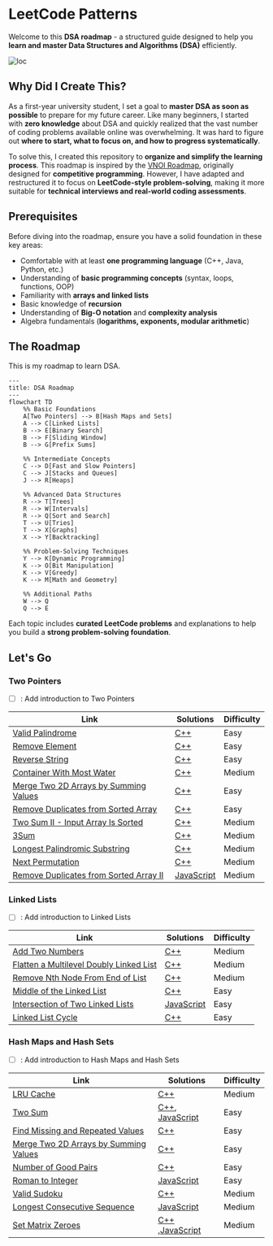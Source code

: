 # LeetCode Patterns

Welcome to this **DSA roadmap** - a structured guide designed to help you **learn and master Data Structures and Algorithms (DSA)** efficiently.

![loc](https://tokei.rs/b1/github/2giosangmitom/practice?category=code&style=flat-square)

## Why Did I Create This?

As a first-year university student, I set a goal to **master DSA as soon as possible** to prepare for my future career. Like many beginners, I started with **zero knowledge** about DSA and quickly realized that the vast number of coding problems available online was overwhelming. It was hard to figure out **where to start, what to focus on, and how to progress systematically**.

To solve this, I created this repository to **organize and simplify the learning process**. This roadmap is inspired by the [VNOI Roadmap](https://roadmap.sh/r/vnoi-roadmap), originally designed for **competitive programming**. However, I have adapted and restructured it to focus on **LeetCode-style problem-solving**, making it more suitable for **technical interviews and real-world coding assessments**.

## Prerequisites

Before diving into the roadmap, ensure you have a solid foundation in these key areas:

- Comfortable with at least **one programming language** (C++, Java, Python, etc.)
- Understanding of **basic programming concepts** (syntax, loops, functions, OOP)
- Familiarity with **arrays and linked lists**
- Basic knowledge of **recursion**
- Understanding of **Big-O notation** and **complexity analysis**
- Algebra fundamentals (**logarithms, exponents, modular arithmetic**)

## The Roadmap

This is my roadmap to learn DSA.

```mermaid
---
title: DSA Roadmap
---
flowchart TD
    %% Basic Foundations
    A[Two Pointers] --> B[Hash Maps and Sets]
    A --> C[Linked Lists]
    B --> E[Binary Search]
    B --> F[Sliding Window]
    B --> G[Prefix Sums]

    %% Intermediate Concepts
    C --> D[Fast and Slow Pointers]
    C --> J[Stacks and Queues]
    J --> R[Heaps]

    %% Advanced Data Structures
    R --> T[Trees]
    R --> W[Intervals]
    R --> Q[Sort and Search]
    T --> U[Tries]
    T --> X[Graphs]
    X --> Y[Backtracking]

    %% Problem-Solving Techniques
    Y --> K[Dynamic Programming]
    K --> O[Bit Manipulation]
    K --> V[Greedy]
    K --> M[Math and Geometry]

    %% Additional Paths
    W --> Q
    Q --> E
```

Each topic includes **curated LeetCode problems** and explanations to help you build a **strong problem-solving foundation**.

## Let's Go

### Two Pointers

- [ ] : Add introduction to Two Pointers

| Link                                                                                                            | Solutions                                               | Difficulty |
| --------------------------------------------------------------------------------------------------------------- | ------------------------------------------------------- | ---------- |
| [Valid Palindrome](https://leetcode.com/problems/valid-palindrome/)                                             | [C++](./C++/solutions_125/solutions_125.hpp)            | Easy       |
| [Remove Element](https://leetcode.com/problems/remove-element/)                                                 | [C++](./C++/solutions_27/solutions_27.hpp)              | Easy       |
| [Reverse String](https://leetcode.com/problems/reverse-string/)                                                 | [C++](./C++/solutions_344/solutions_344.hpp)            | Easy       |
| [Container With Most Water](https://leetcode.com/problems/container-with-most-water/)                           | [C++](./C++/solutions_11/solutions_11.hpp)              | Medium     |
| [Merge Two 2D Arrays by Summing Values](https://leetcode.com/problems/merge-two-2d-arrays-by-summing-values/)   | [C++](./C++/solutions_2570/solutions_2570.hpp)          | Easy       |
| [Remove Duplicates from Sorted Array](https://leetcode.com/problems/remove-duplicates-from-sorted-array/)       | [C++](./C++/solutions_26/solutions_26.hpp)              | Easy       |
| [Two Sum II - Input Array Is Sorted](https://leetcode.com/problems/two-sum-ii-input-array-is-sorted/)           | [C++](./C++/solutions_167/solutions_167.hpp)            | Medium     |
| [3Sum](https://leetcode.com/problems/3sum/)                                                                     | [C++](./C++/solutions_15/solutions_15.hpp)              | Medium     |
| [Longest Palindromic Substring](https://leetcode.com/problems/longest-palindromic-substring/)                   | [C++](./C++/solutions_5/solutions_5.hpp)                | Medium     |
| [Next Permutation](https://leetcode.com/problems/next-permutation/)                                             | [C++](./C++/solutions_31/solutions_31.hpp)              | Medium     |
| [Remove Duplicates from Sorted Array II](https://leetcode.com/problems/remove-duplicates-from-sorted-array-ii/) | [JavaScript](./JavaScript/solutions_80/solutions_80.js) | Medium     |

### Linked Lists

- [ ] : Add introduction to Linked Lists

| Link                                                                                                              | Solutions                                                 | Difficulty |
| ----------------------------------------------------------------------------------------------------------------- | --------------------------------------------------------- | ---------- |
| [Add Two Numbers](https://leetcode.com/problems/add-two-numbers/)                                                 | [C++](./C++/solutions_2/solutions_2.hpp)                  | Medium     |
| [Flatten a Multilevel Doubly Linked List](https://leetcode.com/problems/flatten-a-multilevel-doubly-linked-list/) | [C++](./C++/solutions_430/solutions_430.hpp)              | Medium     |
| [Remove Nth Node From End of List](https://leetcode.com/problems/remove-nth-node-from-end-of-list/)               | [C++](./C++/solutions_19/solutions_19.hpp)                | Medium     |
| [Middle of the Linked List](https://leetcode.com/problems/middle-of-the-linked-list/)                             | [C++](./C++/solutions_876/solutions_876.hpp)              | Easy       |
| [Intersection of Two Linked Lists](https://leetcode.com/problems/intersection-of-two-linked-lists/)               | [JavaScript](./JavaScript/solutions_160/solutions_160.js) | Easy       |
| [Linked List Cycle](https://leetcode.com/problems/linked-list-cycle/)                                             | [C++](./C++/solutions_141/solutions_141.hpp)              | Easy       |

### Hash Maps and Hash Sets

- [ ] : Add introduction to Hash Maps and Hash Sets

| Link                                                                                                          | Solutions                                                                                           | Difficulty |
| ------------------------------------------------------------------------------------------------------------- | --------------------------------------------------------------------------------------------------- | ---------- |
| [LRU Cache](https://leetcode.com/problems/lru-cache/)                                                         | [C++](./C++/solutions_146/solutions_146.hpp)                                                        | Medium     |
| [Two Sum](https://leetcode.com/problems/two-sum/)                                                             | [C++](./C++/solutions_1/solutions_1.hpp), [JavaScript](./JavaScript/solutions_1/solutions_1.js)     | Easy       |
| [Find Missing and Repeated Values](https://leetcode.com/problems/find-missing-and-repeated-values/)           | [C++](./C++/solutions_2965/solutions_2965.hpp)                                                      | Easy       |
| [Merge Two 2D Arrays by Summing Values](https://leetcode.com/problems/merge-two-2d-arrays-by-summing-values/) | [C++](./C++/solutions_2570/solutions_2570.hpp)                                                      | Easy       |
| [Number of Good Pairs](https://leetcode.com/problems/number-of-good-pairs/)                                   | [C++](./C++/solutions_1512/solutions_1512.hpp)                                                      | Easy       |
| [Roman to Integer](https://leetcode.com/problems/roman-to-integer/)                                           | [JavaScript](./JavaScript/solutions_13/solutions_13.js)                                             | Easy       |
| [Valid Sudoku](https://leetcode.com/problems/valid-sudoku/)                                                   | [C++](./C++/solutions_36/solutions_36.hpp)                                                          | Medium     |
| [Longest Consecutive Sequence](https://leetcode.com/problems/longest-consecutive-sequence/)                   | [JavaScript](./JavaScript/solutions_128/solutions_128.js)                                           | Medium     |
| [Set Matrix Zeroes](https://leetcode.com/problems/set-matrix-zeroes/)                                         | [C++](./C++/solutions_73/solutions_73.hpp) ,[JavaScript](./JavaScript/solutions_73/solutions_73.js) | Medium     |
